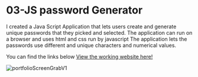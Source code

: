 # 03-JS password Generator
 I created a Java Script Application that lets users create and generate unique passwords that they picked and selected.
 The application can run on a browser and uses html and css run by javascript
 The application lets the passwords use different and unique characters and numerical values.
 
 You can find  the links below 
 [View the working website here!](https://k2yfam.github.io/03-JS-password-Generator/)
 
 ![portfolioScreenGrabV1](https://i.imgur.com/gvr8xeJ.png)
